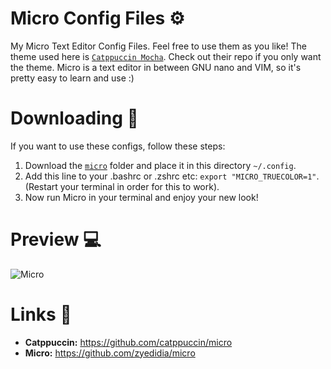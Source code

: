 # Micro Config Files ⚙
My Micro Text Editor Config Files. Feel free to use them as you like! The theme used here is [`Catppuccin Mocha`](https://github.com/catppuccin/micro). Check out their repo if you only want the theme. Micro is a text editor in between GNU nano and VIM, so it's pretty easy to learn and use :)

# Downloading 🔽
If you want to use these configs, follow these steps: <br />
1. Download the [`micro`](https://github.com/SpyderGamer/Micro-Config-Files/tree/main/micro) folder and place it in this directory `~/.config`.
2. Add this line to your .bashrc or .zshrc etc: `export "MICRO_TRUECOLOR=1"`. (Restart your terminal in order for this to work).
3. Now run Micro in your terminal and enjoy your new look!

# Preview 💻
![Micro](https://user-images.githubusercontent.com/85440857/198889332-132a5773-48cb-490a-b2f6-0bc32221e30d.png)

# Links 🔗
- **Catppuccin:** https://github.com/catppuccin/micro <br />
- **Micro:** https://github.com/zyedidia/micro
